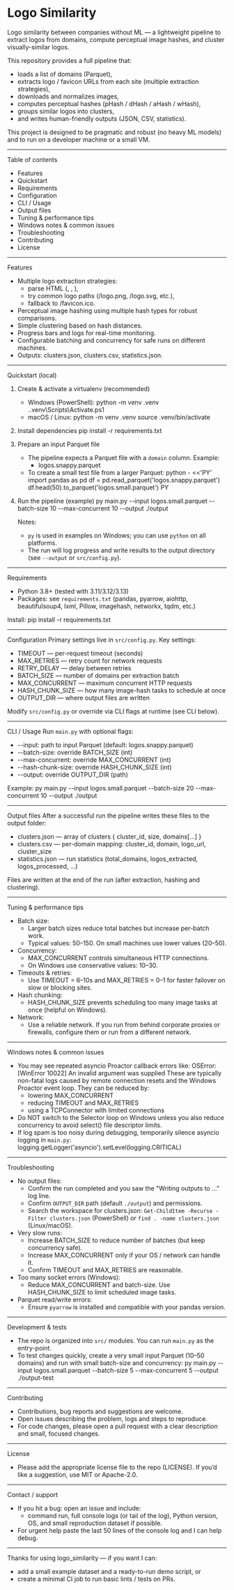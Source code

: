 # Logo Similarity

Logo similarity between companies without ML — a lightweight pipeline to extract logos from domains, compute perceptual image hashes, and cluster visually-similar logos.

This repository provides a full pipeline that:
- loads a list of domains (Parquet),
- extracts logo / favicon URLs from each site (multiple extraction strategies),
- downloads and normalizes images,
- computes perceptual hashes (pHash / dHash / aHash / wHash),
- groups similar logos into clusters,
- and writes human-friendly outputs (JSON, CSV, statistics).

This project is designed to be pragmatic and robust (no heavy ML models) and to run on a developer machine or a small VM.

---

Table of contents
- Features
- Quickstart
- Requirements
- Configuration
- CLI / Usage
- Output files
- Tuning & performance tips
- Windows notes & common issues
- Troubleshooting
- Contributing
- License

---

Features
- Multiple logo extraction strategies:
  - parse HTML (<link>, <meta>, <img>),
  - try common logo paths (/logo.png, /logo.svg, etc.),
  - fallback to /favicon.ico.
- Perceptual image hashing using multiple hash types for robust comparisons.
- Simple clustering based on hash distances.
- Progress bars and logs for real-time monitoring.
- Configurable batching and concurrency for safe runs on different machines.
- Outputs: clusters.json, clusters.csv, statistics.json.

---

Quickstart (local)
1. Create & activate a virtualenv (recommended)
   - Windows (PowerShell):
     python -m venv .venv
     .\.venv\Scripts\Activate.ps1
   - macOS / Linux:
     python -m venv .venv
     source .venv/bin/activate

2. Install dependencies
   pip install -r requirements.txt

3. Prepare an input Parquet file
   - The pipeline expects a Parquet file with a `domain` column. Example:
     - logos.snappy.parquet
   - To create a small test file from a larger Parquet:
     python - <<'PY'
     import pandas as pd
     df = pd.read_parquet('logos.snappy.parquet')
     df.head(50).to_parquet('logos.small.parquet')
     PY

4. Run the pipeline (example)
   py main.py --input logos.small.parquet --batch-size 10 --max-concurrent 10 --output ./output

   Notes:
   - `py` is used in examples on Windows; you can use `python` on all platforms.
   - The run will log progress and write results to the output directory (see `--output` or `src/config.py`).

---

Requirements
- Python 3.8+ (tested with 3.11/3.12/3.13)
- Packages: see `requirements.txt` (pandas, pyarrow, aiohttp, beautifulsoup4, lxml, Pillow, imagehash, networkx, tqdm, etc.)

Install:
pip install -r requirements.txt

---

Configuration
Primary settings live in `src/config.py`. Key settings:
- TIMEOUT — per-request timeout (seconds)
- MAX_RETRIES — retry count for network requests
- RETRY_DELAY — delay between retries
- BATCH_SIZE — number of domains per extraction batch
- MAX_CONCURRENT — maximum concurrent HTTP requests
- HASH_CHUNK_SIZE — how many image-hash tasks to schedule at once
- OUTPUT_DIR — where output files are written

Modify `src/config.py` or override via CLI flags at runtime (see CLI below).

---

CLI / Usage
Run `main.py` with optional flags:
- --input: path to input Parquet (default: logos.snappy.parquet)
- --batch-size: override BATCH_SIZE (int)
- --max-concurrent: override MAX_CONCURRENT (int)
- --hash-chunk-size: override HASH_CHUNK_SIZE (int)
- --output: override OUTPUT_DIR (path)

Example:
py main.py --input logos.small.parquet --batch-size 20 --max-concurrent 10 --output ./output

---

Output files
After a successful run the pipeline writes these files to the output folder:
- clusters.json — array of clusters { cluster_id, size, domains[...] }
- clusters.csv — per-domain mapping: cluster_id, domain, logo_url, cluster_size
- statistics.json — run statistics (total_domains, logos_extracted, logos_processed, ...)

Files are written at the end of the run (after extraction, hashing and clustering).

---

Tuning & performance tips
- Batch size:
  - Larger batch sizes reduce total batches but increase per-batch work.
  - Typical values: 50–150. On small machines use lower values (20–50).
- Concurrency:
  - MAX_CONCURRENT controls simultaneous HTTP connections.
  - On Windows use conservative values: 10–30.
- Timeouts & retries:
  - Use TIMEOUT = 6–10s and MAX_RETRIES = 0–1 for faster failover on slow or blocking sites.
- Hash chunking:
  - HASH_CHUNK_SIZE prevents scheduling too many image tasks at once (helpful on Windows).
- Network:
  - Use a reliable network. If you run from behind corporate proxies or firewalls, configure them or run from a different network.

---

Windows notes & common issues
- You may see repeated asyncio Proactor callback errors like:
  OSError: [WinError 10022] An invalid argument was supplied
  These are typically non-fatal logs caused by remote connection resets and the Windows Proactor event loop. They can be reduced by:
  - lowering MAX_CONCURRENT
  - reducing TIMEOUT and MAX_RETRIES
  - using a TCPConnector with limited connections
- Do NOT switch to the Selector loop on Windows unless you also reduce concurrency to avoid select() file descriptor limits.
- If log spam is too noisy during debugging, temporarily silence asyncio logging in `main.py`:
  logging.getLogger('asyncio').setLevel(logging.CRITICAL)

---

Troubleshooting
- No output files:
  - Confirm the run completed and you saw the "Writing outputs to ..." log line.
  - Confirm `OUTPUT_DIR` path (default `./output`) and permissions.
  - Search the workspace for clusters.json: `Get-ChildItem -Recurse -Filter clusters.json` (PowerShell) or `find . -name clusters.json` (Linux/macOS).
- Very slow runs:
  - Increase BATCH_SIZE to reduce number of batches (but keep concurrency safe).
  - Increase MAX_CONCURRENT only if your OS / network can handle it.
  - Confirm TIMEOUT and MAX_RETRIES are reasonable.
- Too many socket errors (Windows):
  - Reduce MAX_CONCURRENT and batch-size. Use HASH_CHUNK_SIZE to limit scheduled image tasks.
- Parquet read/write errors:
  - Ensure `pyarrow` is installed and compatible with your pandas version.

---

Development & tests
- The repo is organized into `src/` modules. You can run `main.py` as the entry-point.
- To test changes quickly, create a very small input Parquet (10–50 domains) and run with small batch-size and concurrency:
  py main.py --input logos.small.parquet --batch-size 5 --max-concurrent 5 --output ./output-test

---

Contributing
- Contributions, bug reports and suggestions are welcome.
- Open issues describing the problem, logs and steps to reproduce.
- For code changes, please open a pull request with a clear description and small, focused changes.

---

License
- Please add the appropriate license file to the repo (LICENSE). If you’d like a suggestion, use MIT or Apache-2.0.

---

Contact / support
- If you hit a bug: open an issue and include:
  - command run, full console logs (or tail of the log), Python version, OS, and small reproduction dataset if possible.
- For urgent help paste the last 50 lines of the console log and I can help debug.

---

Thanks for using logo_similarity — if you want I can:
- add a small example dataset and a ready-to-run demo script, or
- create a minimal CI job to run basic lints / tests on PRs.
